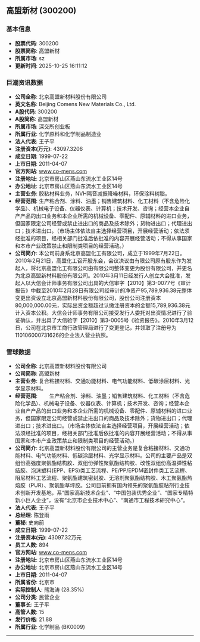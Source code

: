 ## 高盟新材 (300200)

### 基本信息

- **股票代码**: 300200
- **股票简称**: 高盟新材
- **所属市场**: sz
- **更新时间**: 2025-10-25 16:11:12

### 巨潮资讯数据

- **公司全称**: 北京高盟新材料股份有限公司
- **英文名称**: Beijing Comens New Materials Co., Ltd.
- **A股代码**: 300200
- **A股简称**: 高盟新材
- **所属市场**: 深交所创业板
- **所属行业**: 化学原料和化学制品制造业
- **法人代表**: 王子平
- **注册资本(万元)**: 43097.3206
- **成立日期**: 1999-07-22
- **上市日期**: 2011-04-07
- **官方网站**: www.co-mens.com
- **注册地址**: 北京市房山区燕山东流水工业区14号
- **办公地址**: 北京市房山区燕山东流水工业区14号
- **主营业务**: 胶粘材料业务，NVH隔音减振降噪材料，环保涂料树脂。
- **经营范围**: 生产粘合剂、涂料、油墨；销售建筑材料、化工材料（不含危险化学品）、机械电子设备、仪器仪表、计算机；技术开发、咨询；经营本企业自产产品的出口业务和本企业所需的机械设备、零配件、原辅材料的进口业务，但国家限定公司经营或禁止进出口的商品及技术除外；货物进出口；代理进出口；技术进出口。（市场主体依法自主选择经营项目，开展经营活动；依法须经批准的项目，经相关部门批准后依批准的内容开展经营活动；不得从事国家和本市产业政策禁止和限制类项目的经营活动。）
- **公司简介**: 本公司前身系北京高盟化工有限公司，成立于1999年7月22日。2010年2月21日，高盟化工召开股东会，会议决议由有限公司原有股东作为发起人，将北京高盟化工有限公司由有限公司整体变更为股份有限公司，并更名为北京高盟新材料股份有限公司。2010年3月11日经发行人创立大会批准，发起人以大信会计师事务有限公司出具的大信审字【2010】第3-0077号《审计报告》中截至2010年2月28日有限公司经审计的净资产95,789,936.38元整体变更出资设立北京高盟新材料股份有限公司，股份公司注册资本80,000,000.00元，实际出资金额超过认缴注册资本的金额15,789,936.38元计入资本公积。大信会计师事务有限公司接受发行人委托对出资情况进行了验证确认，并出具了大信验字【2010】第3-0005号《验资报告》。2010年3月12日，公司在北京市工商行政管理局进行了变更登记，并领取了注册号为110106000731626的企业法人营业执照。

### 雪球数据

- **公司全称**: 北京高盟新材料股份有限公司
- **公司简称**: 高盟新材
- **主营业务**: 复合粘接材料、交通功能材料、电气功能材料、低碳涂层材料、光学显示材料。
- **经营范围**: 　　生产粘合剂、涂料、油墨；销售建筑材料、化工材料（不含危险化学品）、机械电子设备、仪器仪表、计算机；技术开发、咨询；经营本企业自产产品的出口业务和本企业所需的机械设备、零配件、原辅材料的进口业务，但国家限定公司经营或禁止进出口的商品及技术除外；货物进出口；代理进出口；技术进出口。（市场主体依法自主选择经营项目，开展经营活动；依法须经批准的项目，经相关部门批准后依批准的内容开展经营活动；不得从事国家和本市产业政策禁止和限制类项目的经营活动。）
- **公司简介**: 北京高盟新材料股份有限公司的主营业务是复合粘接材料、交通功能材料、电气功能材料、低碳涂层材料、光学显示材料。公司的主要产品是双组份高强度聚氨酯结构胶、双组份弹性聚氨酯结构胶、改性双组份高温弹性粘结胶、泡沫塑料(EPP、EPS)类工艺流程、PE/PP/EPDM密封件类工艺流程、阻尼材料工艺流程、聚氨酯建筑密封胶、无溶剂聚氨酯结构胶、木工聚氨酯热熔胶（PUR）、聚氨酯草坪胶。公司目前拥有国内领先的聚氨酯胶粘剂行业技术创新开发基地，系“国家高新技术企业”、“中国包装优秀企业”、“国家专精特新小巨人企业”，设有“北京市企业技术中心”、“南通市工程技术研究中心”。
- **法人代表**: 王子平
- **总经理**: 陈登雨
- **董秘**: 史向前
- **成立日期**: 1999-07-22
- **注册资本(元)**: 43097.32万元
- **员工人数**: 894
- **官方网站**: www.co-mens.com
- **注册地址**: 北京市房山区燕山东流水工业区14号
- **办公地址**: 北京市房山区燕山东流水工业区14号
- **上市日期**: 2011-04-07
- **所属省份**: 北京市
- **实际控制人**: 熊海涛 (28.35%)
- **公司分类**: 民营企业
- **董事长**: 王子平
- **高管人数**: 15
- **发行价格**: 21.88
- **所属行业**: 化学制品 (BK0009)

---